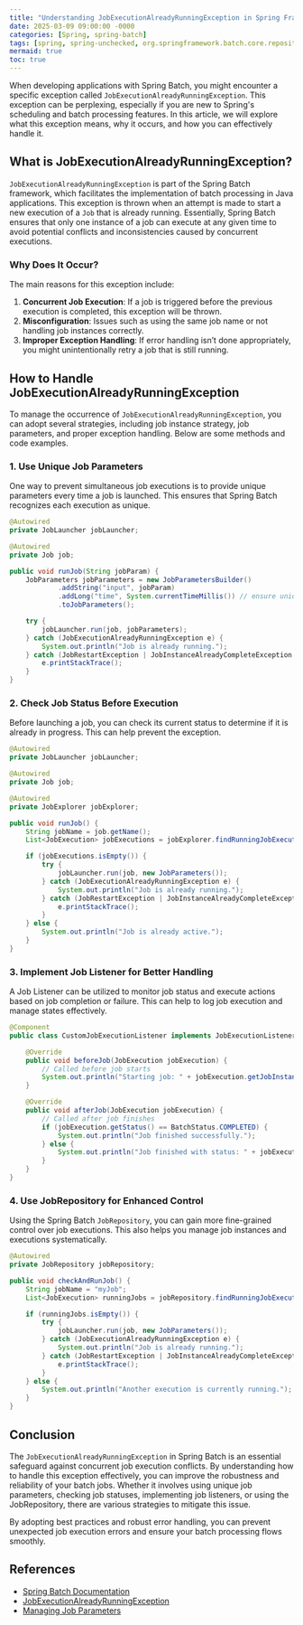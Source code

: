 ```yaml
---
title: "Understanding JobExecutionAlreadyRunningException in Spring Framework"
date: 2025-03-09 09:00:00 -0000
categories: [Spring, spring-batch]
tags: [spring, spring-unchecked, org.springframework.batch.core.repository]
mermaid: true
toc: true
---
```



When developing applications with Spring Batch, you might encounter a specific exception called `JobExecutionAlreadyRunningException`. This exception can be perplexing, especially if you are new to Spring's scheduling and batch processing features. In this article, we will explore what this exception means, why it occurs, and how you can effectively handle it.

## What is JobExecutionAlreadyRunningException?

`JobExecutionAlreadyRunningException` is part of the Spring Batch framework, which facilitates the implementation of batch processing in Java applications. This exception is thrown when an attempt is made to start a new execution of a `Job` that is already running. Essentially, Spring Batch ensures that only one instance of a job can execute at any given time to avoid potential conflicts and inconsistencies caused by concurrent executions.

### Why Does It Occur?

The main reasons for this exception include:
1. **Concurrent Job Execution**: If a job is triggered before the previous execution is completed, this exception will be thrown.
2. **Misconfiguration**: Issues such as using the same job name or not handling job instances correctly.
3. **Improper Exception Handling**: If error handling isn’t done appropriately, you might unintentionally retry a job that is still running.

## How to Handle JobExecutionAlreadyRunningException

To manage the occurrence of `JobExecutionAlreadyRunningException`, you can adopt several strategies, including job instance strategy, job parameters, and proper exception handling. Below are some methods and code examples.

### 1. Use Unique Job Parameters

One way to prevent simultaneous job executions is to provide unique parameters every time a job is launched. This ensures that Spring Batch recognizes each execution as unique.

```java
@Autowired
private JobLauncher jobLauncher;

@Autowired
private Job job;

public void runJob(String jobParam) {
    JobParameters jobParameters = new JobParametersBuilder()
            .addString("input", jobParam)
            .addLong("time", System.currentTimeMillis()) // ensure unique execution
            .toJobParameters();

    try {
        jobLauncher.run(job, jobParameters);
    } catch (JobExecutionAlreadyRunningException e) {
        System.out.println("Job is already running.");
    } catch (JobRestartException | JobInstanceAlreadyCompleteException e) {
        e.printStackTrace();
    }
}
```

### 2. Check Job Status Before Execution

Before launching a job, you can check its current status to determine if it is already in progress. This can help prevent the exception.

```java
@Autowired
private JobLauncher jobLauncher;

@Autowired
private Job job;

@Autowired
private JobExplorer jobExplorer;

public void runJob() {
    String jobName = job.getName();
    List<JobExecution> jobExecutions = jobExplorer.findRunningJobExecutions(jobName);

    if (jobExecutions.isEmpty()) {
        try {
            jobLauncher.run(job, new JobParameters());
        } catch (JobExecutionAlreadyRunningException e) {
            System.out.println("Job is already running.");
        } catch (JobRestartException | JobInstanceAlreadyCompleteException e) {
            e.printStackTrace();
        }
    } else {
        System.out.println("Job is already active.");
    }
}
```

### 3. Implement Job Listener for Better Handling

A Job Listener can be utilized to monitor job status and execute actions based on job completion or failure. This can help to log job execution and manage states effectively.

```java
@Component
public class CustomJobExecutionListener implements JobExecutionListener {

    @Override
    public void beforeJob(JobExecution jobExecution) {
        // Called before job starts
        System.out.println("Starting job: " + jobExecution.getJobInstance().getJobName());
    }

    @Override
    public void afterJob(JobExecution jobExecution) {
        // Called after job finishes
        if (jobExecution.getStatus() == BatchStatus.COMPLETED) {
            System.out.println("Job finished successfully.");
        } else {
            System.out.println("Job finished with status: " + jobExecution.getStatus());
        }
    }
}
```

### 4. Use JobRepository for Enhanced Control

Using the Spring Batch `JobRepository`, you can gain more fine-grained control over job executions. This also helps you manage job instances and executions systematically.

```java
@Autowired
private JobRepository jobRepository;

public void checkAndRunJob() {
    String jobName = "myJob";
    List<JobExecution> runningJobs = jobRepository.findRunningJobExecutions(jobName);

    if (runningJobs.isEmpty()) {
        try {
            jobLauncher.run(job, new JobParameters());
        } catch (JobExecutionAlreadyRunningException e) {
            System.out.println("Job is already running.");
        } catch (JobRestartException | JobInstanceAlreadyCompleteException e) {
            e.printStackTrace();
        }
    } else {
        System.out.println("Another execution is currently running.");
    }
}
```

## Conclusion

The `JobExecutionAlreadyRunningException` in Spring Batch is an essential safeguard against concurrent job execution conflicts. By understanding how to handle this exception effectively, you can improve the robustness and reliability of your batch jobs. Whether it involves using unique job parameters, checking job statuses, implementing job listeners, or using the JobRepository, there are various strategies to mitigate this issue.

By adopting best practices and robust error handling, you can prevent unexpected job execution errors and ensure your batch processing flows smoothly.

## References
- [Spring Batch Documentation](https://docs.spring.io/projects/spring-batch/docs/current/reference/html/)
- [JobExecutionAlreadyRunningException](https://docs.spring.io/docs/api/spring-batch/4.3.0/org/springframework/batch/core/JobExecutionAlreadyRunningException.html)
- [Managing Job Parameters](https://docs.spring.io/projects/spring-batch/docs/current/reference/html/spring-batch.html#jobParameters)